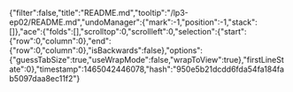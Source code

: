 {"filter":false,"title":"README.md","tooltip":"/lp3-ep02/README.md","undoManager":{"mark":-1,"position":-1,"stack":[]},"ace":{"folds":[],"scrolltop":0,"scrollleft":0,"selection":{"start":{"row":0,"column":0},"end":{"row":0,"column":0},"isBackwards":false},"options":{"guessTabSize":true,"useWrapMode":false,"wrapToView":true},"firstLineState":0},"timestamp":1465042446078,"hash":"950e5b21dcdd6fda54fa184fab5097daa8ec11f2"}